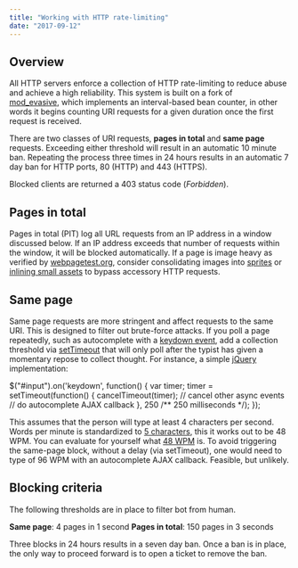 ```yaml
---
title: "Working with HTTP rate-limiting"
date: "2017-09-12"
---
```


## Overview

All HTTP servers enforce a collection of HTTP rate-limiting to reduce abuse and achieve a high reliability. This system is built on a fork of [mod\_evasive](https://github.com/apisnetworks/mod_evasive), which implements an interval-based bean counter, in other words it begins counting URI requests for a given duration once the first request is received.

There are two classes of URI requests, **pages in total** and **same page** requests. Exceeding either threshold will result in an automatic 10 minute ban. Repeating the process three times in 24 hours results in an automatic 7 day ban for HTTP ports, 80 (HTTP) and 443 (HTTPS).

Blocked clients are returned a 403 status code (_Forbidden_).

## Pages in total

Pages in total (PIT) log all URL requests from an IP address in a window discussed below. If an IP address exceeds that number of requests within the window, it will be blocked automatically. If a page is image heavy as verified by [webpagetest.org](https://webpagetest.org), consider consolidating images into [sprites](https://css-tricks.com/css-sprites/) or [inlining small assets](https://stackoverflow.com/questions/1574961/how-much-faster-is-it-to-use-inline-base64-images-for-a-web-site-than-just-linki) to bypass accessory HTTP requests.

## Same page

Same page requests are more stringent and affect requests to the same URI. This is designed to filter out brute-force attacks. If you poll a page repeatedly, such as autocomplete with a [keydown event](https://developer.mozilla.org/en-US/docs/Web/Events/keydown), add a collection threshold via [setTimeout](https://www.w3schools.com/jsref/met_win_settimeout.asp) that will only poll after the typist has given a momentary repose to collect thought. For instance, a simple [jQuery](https://jquery.com) implementation:

$("#input").on('keydown', function() {
    var timer;
    timer = setTimeout(function() {
        cancelTimeout(timer);
        // cancel other async events
        // do autocomplete AJAX callback
    }, 250 /\*\* 250 milliseconds \*/);
});

This assumes that the person will type at least 4 characters per second. Words per minute is standardized to [5 characters](https://en.wikipedia.org/wiki/Words_per_minute), this it works out to be 48 WPM. You can evaluate for yourself what [48 WPM](https://www.keyhero.com/free-typing-test/) is. To avoid triggering the same-page block, without a delay (via setTimeout), one would need to type of 96 WPM with an autocomplete AJAX callback. Feasible, but unlikely.

## Blocking criteria

The following thresholds are in place to filter bot from human.

**Same page**: 4 pages in 1 second **Pages in total**: 150 pages in 3 seconds

Three blocks in 24 hours results in a seven day ban. Once a ban is in place, the only way to proceed forward is to open a ticket to remove the ban.
